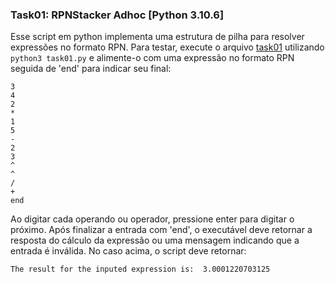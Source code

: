 ### Task01: RPNStacker Adhoc [Python 3.10.6]

Esse script em python implementa uma estrutura de pilha para resolver expressões no formato RPN. Para testar, execute o arquivo [task01](./task01.py) utilizando ```python3 task01.py``` e alimente-o com uma expressão no formato RPN seguida de 'end' para indicar seu final:

```
3
4
2
*
1
5
-
2
3
^
^
/
+
end
```

Ao digitar cada operando ou operador, pressione enter para digitar o próximo. Após finalizar a entrada com 'end', o executável deve retornar a resposta do cálculo da expressão ou uma mensagem indicando que a entrada é inválida. No caso acima, o script deve retornar:

```
The result for the inputed expression is:  3.0001220703125
```
